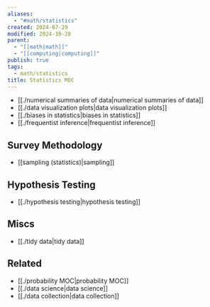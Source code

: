 ```yaml
---
aliases:
  - "#math/statistics"
created: 2024-07-29
modified: 2024-10-28
parent:
  - "[[math|math]]"
  - "[[computing|computing]]"
publish: true
tags:
  - math/statistics
title: Statistics MOC
---
```

- [[./numerical summaries of data|numerical summaries of data]]
- [[./data visualization plots|data visualization plots]]
- [[./biases in statistics|biases in statistics]]
- [[./frequentist inference|frequentist inference]]

## Survey Methodology
- [[sampling (statistics)|sampling]]

## Hypothesis Testing
- [[./hypothesis testing|hypothesis testing]]

## Miscs
- [[./tidy data|tidy data]]

## Related
- [[./probability MOC|probability MOC]]
- [[./data science|data science]]
- [[./data collection|data collection]]